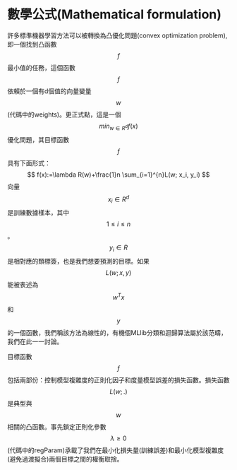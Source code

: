 # 數學公式(Mathematical formulation)
許多標準機器學習方法可以被轉換為凸優化問題(convex optimization problem), 即一個找到凸函數$$f$$最小值的任務，這個函數$$f$$依賴於一個有d個值的向量變量$$w$$(代碼中的weights)。更正式點，這是一個$$min_{w \in R^d} f(x)$$優化問題，其目標函數$$f$$具有下面形式：
$$
f(x):=\lambda R(w)+\frac{1}n \sum_{i=1}^{n}L(w; x_i, y_i)
$$
向量$$x_i \in R^d$$是訓練數據樣本，其中$$1\leq i\leq n$$。 $$y_i \in R$$是相對應的類標簽，也是我們想要預測的目標。如果$$L(w; x, y)$$能被表述為$$w^Tx$$和$$y$$的一個函數，我們稱該方法為線性的，有機個MLlib分類和迴歸算法屬於該范疇，我們在此一一討論。

目標函數$$f$$包括兩部份：控制模型複雜度的正則化因子和度量模型誤差的損失函數。損失函數$$L(w;.)$$是典型與$$w$$相關的凸函數。事先鎖定正則化參數$$\lambda \geq 0$$(代碼中的regParam)承載了我們在最小化損失量(訓練誤差)和最小化模型複雜度(避免過渡擬合)兩個目標之間的權衡取捨。




